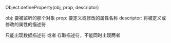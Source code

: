 Object.defineProperty(obj, prop, descriptor)

obj: 要被监听的那个对象
prop: 要定义或修改的属性名称
descriptor: 将被定义或修改的属性的描述符


只能出现数据描述符 或者 存取描述符，不能同时出现两者